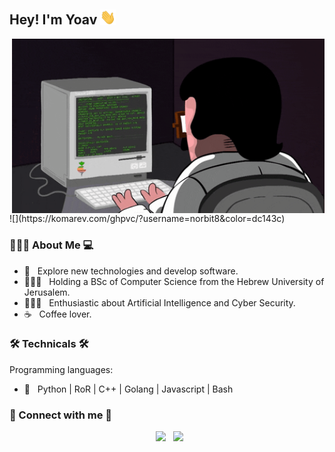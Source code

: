 <h2> Hey! I'm Yoav <img src="https://github.com/norbit8/norbit8/blob/master/hello.gif" width="25"></h2>
<img align="right" alt="GIF" src="https://github.com/norbit8/norbit8/blob/master/coding.gif" width="500"/>
![](https://komarev.com/ghpvc/?username=norbit8&color=dc143c)
<h3>👨🏼‍💻 About Me 💻</h3>

- 🤔 &nbsp; Explore new technologies and develop software.
- 👨🏼‍🎓 &nbsp; Holding a BSc of Computer Science from the Hebrew University of Jerusalem.
- 🧙🏼‍♂️ &nbsp; Enthusiastic about Artificial Intelligence and Cyber Security.
- ☕ &nbsp; Coffee lover.

<h3>🛠 Technicals 🛠</h3>
Programming languages:

- 🔧 &nbsp; Python | RoR | C++ | Golang | Javascript | Bash

<h3> 🤝 Connect with me 🤝 </h3>

<p align="center">
&nbsp; <a href="https://www.linkedin.com/in/yoav-levy/" target="_blank" rel="noopener noreferrer"><img src="https://img.icons8.com/plasticine/100/000000/linkedin.png" width="50" /></a>
&nbsp; <a href="mailto:yoavlevy95@gmail.com" target="_blank" rel="noopener noreferrer"><img src="https://img.icons8.com/plasticine/100/000000/gmail.png"  width="50" /></a>
</p>
